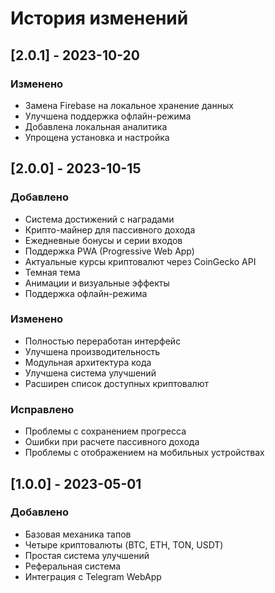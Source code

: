 # История изменений

## [2.0.1] - 2023-10-20

### Изменено
- Замена Firebase на локальное хранение данных
- Улучшена поддержка офлайн-режима
- Добавлена локальная аналитика
- Упрощена установка и настройка

## [2.0.0] - 2023-10-15

### Добавлено
- Система достижений с наградами
- Крипто-майнер для пассивного дохода
- Ежедневные бонусы и серии входов
- Поддержка PWA (Progressive Web App)
- Актуальные курсы криптовалют через CoinGecko API
- Темная тема
- Анимации и визуальные эффекты
- Поддержка офлайн-режима

### Изменено
- Полностью переработан интерфейс
- Улучшена производительность
- Модульная архитектура кода
- Улучшена система улучшений
- Расширен список доступных криптовалют

### Исправлено
- Проблемы с сохранением прогресса
- Ошибки при расчете пассивного дохода
- Проблемы с отображением на мобильных устройствах

## [1.0.0] - 2023-05-01

### Добавлено
- Базовая механика тапов
- Четыре криптовалюты (BTC, ETH, TON, USDT)
- Простая система улучшений
- Реферальная система
- Интеграция с Telegram WebApp